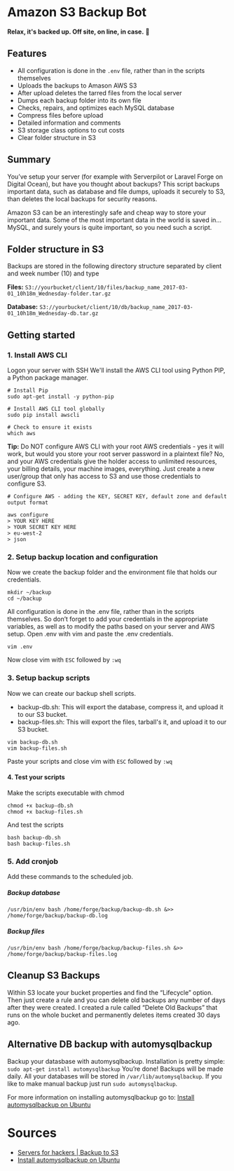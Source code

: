 # Amazon S3 Backup Bot 
**Relax, it's backed up. Off site, on line, in case.** 🤖

## Features
* All configuration is done in the ``.env`` file, rather than in the scripts themselves
* Uploads the backups to Amason AWS S3
* After upload deletes the tarred files from the local server
* Dumps each backup folder into its own file
* Checks, repairs, and optimizes each MySQL database
* Compress files before upload
* Detailed information and comments
* S3 storage class options to cut costs
* Clear folder structure in S3


## Summary
You’ve setup your server (for example with Serverpilot or Laravel Forge on Digital Ocean), but have you thought about backups? 
This script backups important data, such as database and file dumps, uploads it securely to S3, than deletes the local backups for security reasons.

Amazon S3 can be an interestingly safe and cheap way to store your important data. Some of the most important data in the world is saved in... MySQL, and surely yours is quite important, so you need such a script.


## Folder structure in S3
Backups are stored in the following directory structure separated by client and week number (10) and type

**Files:** ``S3://yourbucket/client/10/files/backup_name_2017-03-01_10h18m_Wednesday-folder.tar.gz``

**Database:** ``S3://yourbucket/client/10/db/backup_name_2017-03-01_10h18m_Wednesday-db.tar.gz``




## Getting started

### 1. Install AWS CLI
Logon your server with SSH
We'll install the AWS CLI tool using Python PIP, a Python package manager.

````
# Install Pip
sudo apt-get install -y python-pip

# Install AWS CLI tool globally
sudo pip install awscli

# Check to ensure it exists
which aws
````

**Tip:** Do NOT configure AWS CLI with your root AWS credentials - yes it will work, but would you store your root server password in a plaintext file? No, and your AWS credentials give the holder access to unlimited resources, your billing details, your machine images, everything.
Just create a new user/group that only has access to S3 and use those credentials to configure S3. 

````
# Configure AWS - adding the KEY, SECRET KEY, default zone and default output format

aws configure
> YOUR KEY HERE
> YOUR SECRET KEY HERE
> eu-west-2
> json
````

### 2. Setup backup location and configuration
Now we create the backup folder and the environment file that holds our credentials.

````
mkdir ~/backup
cd ~/backup
````
All configuration is done in the .env file, rather than in the scripts themselves. So don’t forget to add your credentials in the appropriate variables, as well as to modify the paths based on your server and AWS setup. 
Open .env with vim and paste the .env credentials. 

````
vim .env
````
Now close vim with ``ESC`` followed by ``:wq``

### 3. Setup backup scripts
Now we can create our backup shell scripts.
- backup-db.sh: This will export the database, compress it, and upload it to our S3 bucket.
- backup-files.sh: This will export the files, tarball's it, and upload it to our S3 bucket.

````
vim backup-db.sh
vim backup-files.sh
````
Paste your scripts and close vim with ``ESC`` followed by ``:wq``

#### 4. Test your scripts
Make the scripts executable with chmod

````
chmod +x backup-db.sh
chmod +x backup-files.sh
````
And test the scripts

````
bash backup-db.sh
bash backup-files.sh
````

### 5. Add cronjob 
Add these commands to the scheduled job.

##### Backup database
````
/usr/bin/env bash /home/forge/backup/backup-db.sh &>> /home/forge/backup/backup-db.log
````
##### Backup files
````
/usr/bin/env bash /home/forge/backup/backup-files.sh &>> /home/forge/backup/backup-files.log
````

## Cleanup S3 Backups

Within S3 locate your bucket properties and find the “Lifecycle” option. Then just create a rule and you can delete old backups any number of days after they were created. I created a rule called “Delete Old Backups” that runs on the whole bucket and permanently deletes items created 30 days ago.


## Alternative DB backup with automysqlbackup
Backup your datasbase with automysqlbackup. Installation is pretty simple: ``sudo apt-get install automysqlbackup`` 
You’re done! Backups will be made daily.
All your databases will be stored in ``/var/lib/automysqlbackup``. 
If you like to make manual backup just run ``sudo automysqlbackup``. 

For more information on installing automysqlbackup go to: [Install automysqlbackup on Ubuntu](https://gist.github.com/janikvonrotz/9488132)


# Sources
- [Servers for hackers | Backup to S3](https://serversforhackers.com/video/backup-to-s3)
- [Install automysqlbackup on Ubuntu](https://gist.github.com/janikvonrotz/9488132)